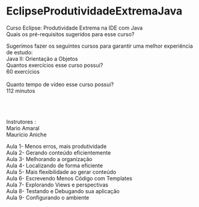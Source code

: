 # EclipseProdutividadeExtremaJava

Curso Eclipse: Produtividade Extrema na IDE com Java<br>
Quais os pré-requisitos sugeridos para esse curso?<br>

Sugerimos fazer os seguintes cursos para garantir uma melhor experiência de estudo:<br>
Java II: Orientação a Objetos<br>
Quantos exercícios esse curso possui?<br>
60 exercícios<br><br>
Quanto tempo de vídeo esse curso possui?<br>
112 minutos<br><br>
<br><br>

Instrutores :<br>
	Mario Amaral<br>
	Maurício Aniche<br>




Aula 1- Menos erros, mais produtividade<br>
Aula 2- Gerando conteúdo eficientemente<br>
Aula 3- Melhorando a organização<br>
Aula 4- Localizando de forma eficiente<br>
Aula 5- Mais flexibilidade ao gerar conteúdo<br>
Aula 6- Escrevendo Menos Código com Templates<br>
Aula 7- Explorando Views e perspectivas<br>
Aula 8- Testando e Debugando sua aplicação<br>
Aula 9- Configurando o ambiente<br>
